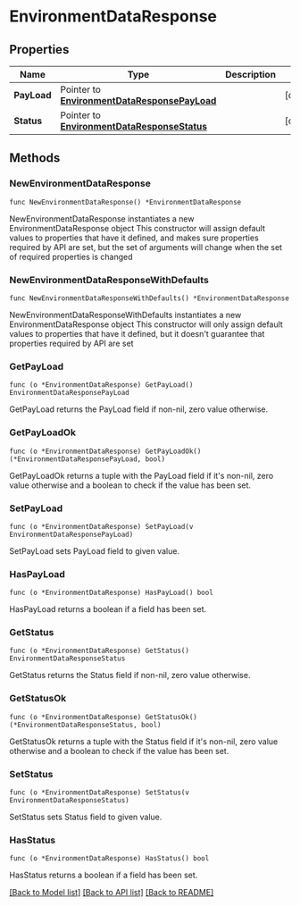 # EnvironmentDataResponse

## Properties

Name | Type | Description | Notes
------------ | ------------- | ------------- | -------------
**PayLoad** | Pointer to [**EnvironmentDataResponsePayLoad**](EnvironmentDataResponsePayLoad.md) |  | [optional] 
**Status** | Pointer to [**EnvironmentDataResponseStatus**](EnvironmentDataResponseStatus.md) |  | [optional] 

## Methods

### NewEnvironmentDataResponse

`func NewEnvironmentDataResponse() *EnvironmentDataResponse`

NewEnvironmentDataResponse instantiates a new EnvironmentDataResponse object
This constructor will assign default values to properties that have it defined,
and makes sure properties required by API are set, but the set of arguments
will change when the set of required properties is changed

### NewEnvironmentDataResponseWithDefaults

`func NewEnvironmentDataResponseWithDefaults() *EnvironmentDataResponse`

NewEnvironmentDataResponseWithDefaults instantiates a new EnvironmentDataResponse object
This constructor will only assign default values to properties that have it defined,
but it doesn't guarantee that properties required by API are set

### GetPayLoad

`func (o *EnvironmentDataResponse) GetPayLoad() EnvironmentDataResponsePayLoad`

GetPayLoad returns the PayLoad field if non-nil, zero value otherwise.

### GetPayLoadOk

`func (o *EnvironmentDataResponse) GetPayLoadOk() (*EnvironmentDataResponsePayLoad, bool)`

GetPayLoadOk returns a tuple with the PayLoad field if it's non-nil, zero value otherwise
and a boolean to check if the value has been set.

### SetPayLoad

`func (o *EnvironmentDataResponse) SetPayLoad(v EnvironmentDataResponsePayLoad)`

SetPayLoad sets PayLoad field to given value.

### HasPayLoad

`func (o *EnvironmentDataResponse) HasPayLoad() bool`

HasPayLoad returns a boolean if a field has been set.

### GetStatus

`func (o *EnvironmentDataResponse) GetStatus() EnvironmentDataResponseStatus`

GetStatus returns the Status field if non-nil, zero value otherwise.

### GetStatusOk

`func (o *EnvironmentDataResponse) GetStatusOk() (*EnvironmentDataResponseStatus, bool)`

GetStatusOk returns a tuple with the Status field if it's non-nil, zero value otherwise
and a boolean to check if the value has been set.

### SetStatus

`func (o *EnvironmentDataResponse) SetStatus(v EnvironmentDataResponseStatus)`

SetStatus sets Status field to given value.

### HasStatus

`func (o *EnvironmentDataResponse) HasStatus() bool`

HasStatus returns a boolean if a field has been set.


[[Back to Model list]](../README.md#documentation-for-models) [[Back to API list]](../README.md#documentation-for-api-endpoints) [[Back to README]](../README.md)


